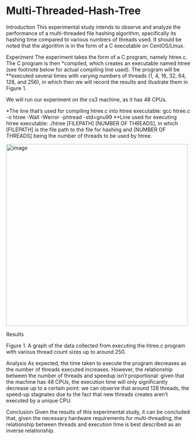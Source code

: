 # Multi-Threaded-Hash-Tree
Introduction
This experimental study intends to observe and analyze the performance of a multi-threaded file hashing algorithm, specifically its hashing time compared to various numbers of threads used. It should be noted that the algorithm is in the form of a C executable on CentOS/Linux.


Experiment
The experiment takes the form of a C program, namely htree.c. The C program is then *compiled, which creates an executable named htree (see footnote below for actual compiling line used). The program will be **executed several times with varying numbers of threads (1, 4, 
16, 32, 64, 128, and 256), in which then we will record the results and illustrate them in Figure 1. 



We will run our experiment on the cs3 machine, as it has 48 CPUs.

*The line that’s used for compiling htree.c into htree executable: gcc htree.c -o htree -Wall -Werror -phtread -std=gnu99
**Line used for executing htree executable: ./htree [FILEPATH] [NUMBER OF THREADS], in which [FILEPATH] is the file path to the file for hashing and [NUMBER OF THREADS] being the number of threads to be used by htree.

<img width="497" alt="image" src="https://github.com/asarisha/Multi-Threaded-Hash-Tree/assets/125152624/eb0e66cd-55af-4710-9784-859ca72ae18b">

Results

Figure 1. A graph of the data collected from executing the htree.c program with various thread count sizes up to around 250.


Analysis
As expected, the time taken to execute the program decreases as the number of threads executed increases. However, the relationship between the number of threads and speedup isn’t proportional: given that the machine has 48 CPUs, the execution time will only significantly decrease up to a certain point: we can observe that around 128 threads, the speed-up stagnates due to the fact that new threads creates aren’t executed by a unique CPU.

Conclusion
Given the results of this experimental study, it can be concluded that, given the necessary hardware requirements for multi-threading, the relationship between threads and execution time is best described as an inverse relationship.
